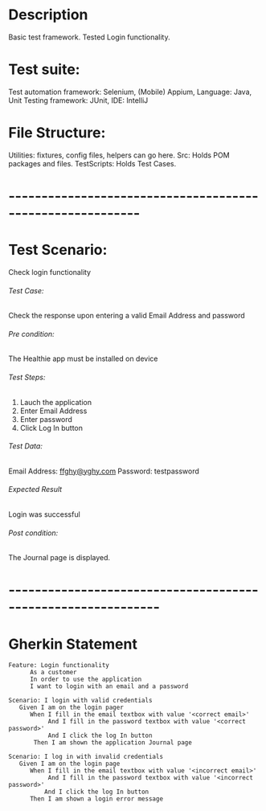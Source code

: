 # Description
Basic test framework. Tested Login functionality.

# Test suite:
Test automation framework: Selenium, (Mobile) Appium, Language: Java, Unit Testing framework: JUnit, IDE: IntelliJ

# File Structure:
Utilities: fixtures, config files, helpers can go here. Src: Holds POM packages and files. TestScripts: Holds Test Cases.
# ----------------------------------------------------------
# Test Scenario: 
Check login functionality

###### Test Case: 
Check the response upon entering a valid Email Address and password

###### Pre condition: 
The Healthie app must be installed on device

###### Test Steps:
1. Lauch the application
2. Enter Email Address
3. Enter password
4. Click Log In button

###### Test Data:
Email Address: ffghy@yghy.com
Password: testpassword

###### Expected Result
Login was successful

###### Post condition:
The Journal page is displayed.
# -------------------------------------------------------------
# Gherkin Statement
```
Feature: Login functionality
      As a customer
      In order to use the application
      I want to login with an email and a password

Scenario: I login with valid credentials
   Given I am on the login pager
      When I fill in the email textbox with value '<correct email>'
           And I fill in the password textbox with value '<correct password>' 
           And I click the log In button
       Then I am shown the application Journal page

Scenario: I log in with invalid credentials
   Given I am on the login page
      When I fill in the email textbox with value '<incorrect email>'
           And I fill in the password textbox with value '<incorrect password>' 
          And I click the log In button 
      Then I am shown a login error message
```
